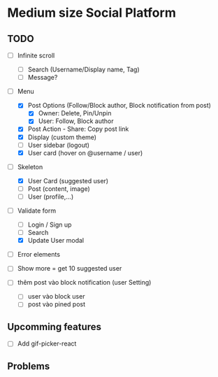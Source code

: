 # Medium size Social Platform

## TODO

- [ ] Infinite scroll

  - [ ] Search (Username/Display name, Tag)
  - [ ] Message?

- [ ] Menu

  - [x] Post Options (Follow/Block author, Block notification from post)
    - [x] Owner: Delete, Pin/Unpin
    - [x] User: Follow, Block author
  - [x] Post Action - Share: Copy post link
  - [x] Display (custom theme)
  - [ ] User sidebar (logout)
  - [x] User card (hover on @username / user)

- [ ] Skeleton

  - [x] User Card (suggested user)
  - [ ] Post (content, image)
  - [ ] User (profile,...)

- [ ] Validate form

  - [ ] Login / Sign up
  - [ ] Search
  - [x] Update User modal

- [ ] Error elements

- [ ] Show more = get 10 suggested user

- [ ] thêm post vào block notification (user Setting)
  - [ ] user vào block user
  - [ ] post vào pined post

## Upcomming features

- [ ] Add gif-picker-react

## Problems
